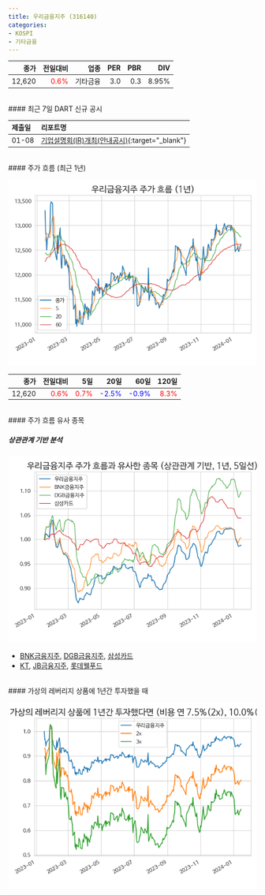 ```yaml
---
title: 우리금융지주 (316140)
categories:
- KOSPI
- 기타금융
---
```


|**종가**|**전일대비**|**업종**|**PER**|**PBR**|**DIV**|
|-------:|-----------:|-------:|------:|------:|------:|
|12,620|<span style="color: red">0.6%</span>|기타금융|3.0|0.3|8.95%|

<!-- more -->

<br>
#### 최근 7일 DART 신규 공시


|**제출일**|**리포트명**|
|:-----|:-------|
|01-08|[기업설명회(IR)개최(안내공시)](https://dart.fss.or.kr/dsaf001/main.do?rcpNo=20240108800611){:target="_blank"}|

<br>
#### 주가 흐름 (최근 1년)

![316140](/assets/images/stock/316140.png)

|**종가**|**전일대비**|**5일**|**20일**|**60일**|**120일**|
|---:|-------:|--:|---:|---:|----:|
|12,620|<span style="color: red">0.6%</span>|<span style="color: red">0.7%</span>|<span style="color: blue">-2.5%</span>|<span style="color: blue">-0.9%</span>|<span style="color: red">8.3%</span>|

<br>
#### 주가 흐름 유사 종목

##### 상관관계 기반 분석

![316140](/assets/images/stock/316140_corr.png)
- [BNK금융지주](/138930/), [DGB금융지주](/139130/), [삼성카드](/029780/)
- [KT](/030200/), [JB금융지주](/175330/), [롯데웰푸드](/280360/)

<br>
#### 가상의 레버리지 상품에 1년간 투자했을 때

![316140](/assets/images/stock/316140_2x.png)